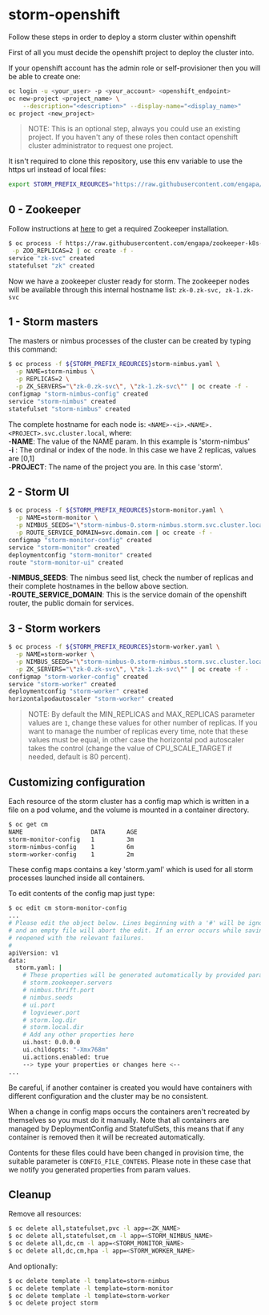 # storm-openshift

Follow these steps in order to deploy a storm cluster within openshift

First of all you must decide the openshift project to deploy the cluster into.

If your openshift account has the admin role or self-provisioner then you will be able to create one:

```sh
oc login -u <your_user> -p <your_account> <openshift_endpoint>
oc new-project <project_name> \
    --description="<description>" --display-name="<display_name>"
oc project <new_project>
```

> NOTE: This is an optional step, always you could use an existing project.
If you haven't any of these roles then contact openshift cluster administrator to request one project.

It isn't required to clone this repository, use this env variable to use the https url instead of local files:

```sh
export STORM_PREFIX_REOURCES="https://raw.githubusercontent.com/engapa/storm-k8s-openshift/master/openshift/"
```

## 0 - Zookeeper

Follow instructions at [here](https://github.com/engapa/zookeeper-k8s-openshift/tree/master/openshift) to get a required Zookeeper installation.

```sh
$ oc process -f https://raw.githubusercontent.com/engapa/zookeeper-k8s-openshift/master/openshift/zookeeper.yaml \
 -p ZOO_REPLICAS=2 | oc create -f -
service "zk-svc" created
statefulset "zk" created
```

Now we have a zookeeper cluster ready for storm. The zookeeper nodes will be available through this internal hostname list: `zk-0.zk-svc, zk-1.zk-svc`

## 1 - Storm masters

The masters or nimbus processes of the cluster can be created by typing this command:

```sh
$ oc process -f ${STORM_PREFIX_REOURCES}storm-nimbus.yaml \
  -p NAME=storm-nimbus \
  -p REPLICAS=2 \
  -p ZK_SERVERS="\"zk-0.zk-svc\", \"zk-1.zk-svc\"" | oc create -f -
configmap "storm-nimbus-config" created
service "storm-nimbus" created
statefulset "storm-nimbus" created
```

The complete hostname for each node is:
`<NAME>-<i>.<NAME>.<PROJECT>.svc.cluster.local`,
where:\
-**NAME**: The value of the NAME param. In this example is 'storm-nimbus'\
-**i** : The ordinal or index of the node. In this case we have 2 replicas, values are [0,1]\
-**PROJECT**: The name of the project you are. In this case 'storm'.

## 2 - Storm UI

```sh
$ oc process -f ${STORM_PREFIX_REOURCES}storm-monitor.yaml \
  -p NAME=storm-monitor \
  -p NIMBUS_SEEDS="\"storm-nimbus-0.storm-nimbus.storm.svc.cluster.local\", \"storm-nimbus-1.storm-nimbus.storm.svc.cluster.local\"" \
  -p ROUTE_SERVICE_DOMAIN=svc.domain.com | oc create -f -
configmap "storm-monitor-config" created
service "storm-monitor" created
deploymentconfig "storm-monitor" created
route "storm-monitor-ui" created
```

-**NIMBUS_SEEDS**: The nimbus seed list, check the number of replicas and their complete hostnames in the bellow above section.\
-**ROUTE_SERVICE_DOMAIN**: This is the service domain of the openshift router, the public domain for services.

## 3 - Storm workers

```sh
$ oc process -f ${STORM_PREFIX_REOURCES}storm-worker.yaml \
  -p NAME=storm-worker \
  -p NIMBUS_SEEDS="\"storm-nimbus-0.storm-nimbus.storm.svc.cluster.local\", \"storm-nimbus-1.storm-nimbus.storm.svc.cluster.local\"" \
  -p ZK_SERVERS="\"zk-0.zk-svc\", \"zk-1.zk-svc\"" | oc create -f -
configmap "storm-worker-config" created
service "storm-worker" created
deploymentconfig "storm-worker" created
horizontalpodautoscaler "storm-worker" created
```

> NOTE: By default the MIN_REPLICAS and MAX_REPLICAS parameter values are `1`, change these values for other number of replicas.
If you want to manage the number of replicas every time, note that these values must be equal, in other case the horizontal pod autoscaler takes the control
 (change the value of CPU_SCALE_TARGET if needed, default is 80 percent).

## Customizing configuration

Each resource of the storm cluster has a config map which is written in a file on a pod volume,
 and the volume is mounted in a container directory.

```sh
$ oc get cm
NAME                   DATA      AGE
storm-monitor-config   1         3m
storm-nimbus-config    1         6m
storm-worker-config    1         2m
```

These config maps contains a key 'storm.yaml' which is used for all
storm processes launched inside all containers.

To edit contents of the config map just type:

```sh
$ oc edit cm storm-monitor-config
...
# Please edit the object below. Lines beginning with a '#' will be ignored,
# and an empty file will abort the edit. If an error occurs while saving this file will be
# reopened with the relevant failures.
#
apiVersion: v1
data:
  storm.yaml: |
    # These properties will be generated automatically by provided params
    # storm.zookeeper.servers
    # nimbus.thrift.port
    # nimbus.seeds
    # ui.port
    # logviewer.port
    # storm.log.dir
    # storm.local.dir
    # Add any other properties here
    ui.host: 0.0.0.0
    ui.childopts: "-Xmx768m"
    ui.actions.enabled: true
    --> type your properties or changes here <--
...
```

Be careful, if another container is created you would have containers with different configuration and the cluster may be no consistent.

When a change in config maps occurs the containers aren't recreated by themselves so you must do it manually.
Note that all containers are managed by DeploymentConfig and StatefulSets,
this means that if any container is removed then it will be recreated automatically.

Contents for these files could have been changed in provision time, the suitable parameter is `CONFIG_FILE_CONTENS`.
Please note in these case that we notify you generated properties from param values.


## Cleanup

Remove all resources:

```sh
$ oc delete all,statefulset,pvc -l app=<ZK_NAME>
$ oc delete all,statefulset,cm -l app=<STORM_NIMBUS_NAME>
$ oc delete all,dc,cm -l app=<STORM_MONITOR_NAME>
$ oc delete all,dc,cm,hpa -l app=<STORM_WORKER_NAME>
```

And optionally:
```sh
$ oc delete template -l template=storm-nimbus
$ oc delete template -l template=storm-monitor
$ oc delete template -l template=storm-worker
$ oc delete project storm
```

